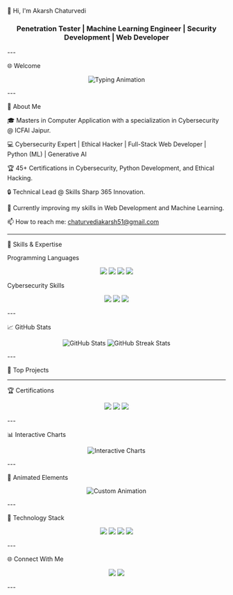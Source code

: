 

👋 Hi, I'm Akarsh Chaturvedi

<h3 align="center">Penetration Tester | Machine Learning Engineer | Security Development | Web Developer</h3>
---

🌐 Welcome

<p align="center">
  <img src="https://readme-typing-svg.demolab.com?font=Fira+Code&size=22&duration=3000&pause=500&color=F39C12&center=true&vCenter=true&width=600&lines=Welcome+to+my+GitHub+Profile!;Cybersecurity+Enthusiast;Full-Stack+Developer;Ethical+Hacker;Always+Learning+%26+Building!" alt="Typing Animation" />
</p>
---

🌟 About Me

🎓 Masters in Computer Application with a specialization in Cybersecurity @ ICFAI Jaipur.

💻 Cybersecurity Expert | Ethical Hacker | Full-Stack Web Developer | Python (ML) | Generative AI

🏆 45+ Certifications in Cybersecurity, Python Development, and Ethical Hacking.

🔒 Technical Lead @ Skills Sharp 365 Innovation.

🌱 Currently improving my skills in Web Development and Machine Learning.

📫 How to reach me: chaturvediakarsh51@gmail.com



---

💼 Skills & Expertise

Programming Languages

<p align="center">
  <img src="https://img.shields.io/badge/Python-3776AB?style=for-the-badge&logo=python&logoColor=white" />
  <img src="https://img.shields.io/badge/JavaScript-F7DF1E?style=for-the-badge&logo=javascript&logoColor=black" />
  <img src="https://img.shields.io/badge/HTML-E34F26?style=for-the-badge&logo=html5&logoColor=white" />
  <img src="https://img.shields.io/badge/CSS-1572B6?style=for-the-badge&logo=css3&logoColor=white" />
</p>Cybersecurity Skills

<p align="center">
  <img src="https://img.shields.io/badge/Vulnerability%20Assessment-%2300FF00?style=for-the-badge&logo=shield&logoColor=white" />
  <img src="https://img.shields.io/badge/Website%20Testing-%2300FF00?style=for-the-badge&logo=firefox&logoColor=white" />
  <img src="https://img.shields.io/badge/Network%20Scanning-%2300FF00?style=for-the-badge&logo=network&logoColor=white" />
</p>
---

📈 GitHub Stats

<p align="center">
  <img src="https://github-readme-stats.vercel.app/api?username=AkarshYash&show_icons=true&theme=radical" alt="GitHub Stats" />
  <img src="https://github-readme-streak-stats.herokuapp.com/?user=AkarshYash&theme=radical" alt="GitHub Streak Stats" />
</p>
---

🚀 Top Projects


---

🏆 Certifications

<p align="center">
  <img src="https://img.shields.io/badge/Ethical%20Hacking%20Essentials-%23E34F26?style=for-the-badge&logo=hackthebox&logoColor=white" />
  <img src="https://img.shields.io/badge/Network%20Defense%20Essentials-%233776AB?style=for-the-badge&logo=security&logoColor=white" />
  <img src="https://img.shields.io/badge/Digital%20Forensics%20Essentials-%234285F4?style=for-the-badge&logo=digitalocean&logoColor=white" />
</p>
---

📊 Interactive Charts

<p align="center">
  <img src="https://github.com/AkarshYash/Akarsh-profile-charts/blob/main/chart.png" alt="Interactive Charts" />
</p>
---

🎨 Animated Elements

<p align="center">
  <img src="https://github.com/AkarshYash/github-profile-animations/blob/main/animation.svg" alt="Custom Animation" />
</p>
---

📜 Technology Stack

<p align="center">
  <img src="https://img.shields.io/badge/Flask-000000?style=for-the-badge&logo=flask&logoColor=white" />
  <img src="https://img.shields.io/badge/Django-092E20?style=for-the-badge&logo=django&logoColor=green" />
  <img src="https://img.shields.io/badge/Git-F05032?style=for-the-badge&logo=git&logoColor=white" />
  <img src="https://img.shields.io/badge/API%20Integration-%2300FF00?style=for-the-badge&logo=postman&logoColor=white" />
</p>
---

🌐 Connect With Me

<p align="center">
  <a href="https://linkedin.com/in/AkarshChaturvedi"><img src="https://img.shields.io/badge/LinkedIn-0077B5?style=for-the-badge&logo=linkedin&logoColor=white" /></a>
  <a href="mailto:chaturvediakarsh51@gmail.com"><img src="https://img.shields.io/badge/Email-D14836?style=for-the-badge&logo=gmail&logoColor=white" /></a>
</p>
---


